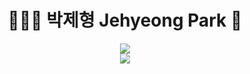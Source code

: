 <div align=center>
  
  # 👩🏻‍💻 박제형 Jehyeong Park 🌱

   <a href="https://herniateddisc-park.tistory.com/"><img src="https://img.shields.io/badge/BLOG-000000?style=flat-square&logo=Tistory&logoColor=white"/></a>  
   <a href="matilto:qkrwpgud1996@gmail.com"><img src="https://img.shields.io/badge/MAIL-EA4335?style=flat-square&logo=Gmail&logoColor=white"/></a>

  
</div>

#
